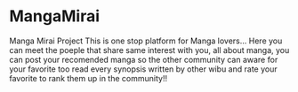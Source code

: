 # MangaMirai
Manga Mirai Project This is one stop platform for Manga lovers... Here you can meet the poeple that share same interest with you, all about manga, you can post your recomended manga so the other community can aware for your favorite too read every synopsis written by other wibu and rate your favorite to rank them up in the community!!

